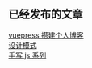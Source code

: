 ## 已经发布的文章

[vuepress 搭建个人博客](/engineer/vuepress/) <br />
[设计模式](/advanced/design/) <br />
[手写 js 系列](/base/js/) <br />
